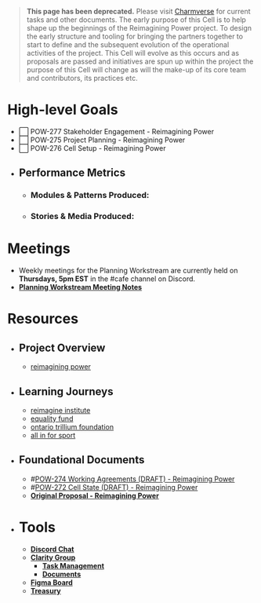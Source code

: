 >**This page has been deprecated.**
Please visit [Charmverse](https://app.charmverse.io/superbenefit/task-board-reimagining-power-18270894134568505) for current tasks and other documents.
The early purpose of this Cell is to help shape up the beginnings of the Reimagining Power project. To design the early structure and tooling for bringing the partners together to start to define and the subsequent evolution of the operational activities of the project. 
This Cell will evolve as this occurs and as proposals are passed and initiatives are spun up within the project the purpose of this Cell will change as will the make-up of its core team and contributors, its practices etc. 
# High-level Goals

- ⬜️ POW-277 Stakeholder Engagement - Reimagining Power
- ⬜️ POW-275 Project Planning - Reimagining Power
- ⬜️ POW-276 Cell Setup - Reimagining Power
- ## Performance Metrics
	- ### Modules & Patterns Produced: 
	- ### Stories & Media Produced: 

# Meetings 
- Weekly meetings for the Planning Workstream are currently held on **Thursdays, 5pm EST** in the #cafe channel on Discord.
- **[Planning Workstream Meeting Notes](https://app.clarity.so/superbenefit/docs/422ea92a-404f-41ca-84cd-727d2faf359d)**

# Resources
- ## Project Overview
	- [reimagining power](/notes/archive/clarity/Tags/reimagining%20power.md)
- ## Learning Journeys
	- [reimagine institute](/notes/archive/clarity/Tags/reimagine%20institute.md)
	- [equality fund](/notes/archive/clarity/Tags/equality%20fund.md)
	- [ontario trillium foundation](/notes/archive/clarity/Tags/ontario%20trillium%20foundation.md)
	- [all in for sport](/notes/archive/clarity/Tags/all%20in%20for%20sport.md)
- ## Foundational Documents
	- #[POW-274 Working Agreements (DRAFT) - Reimagining Power](POW-274%20Working%20Agreements%20(DRAFT)%20-%20Reimagining%20Power)
	- #[POW-272 Cell State (DRAFT) - Reimagining Power](POW-272%20Cell%20State%20(DRAFT)%20-%20Reimagining%20Power) 
	- **[Original Proposal - Reimagining Power](https://app.clarity.so/superbenefit/docs/0f06bfeb-052f-4c68-a0ae-c1f514273a46)**
- # Tools
	- **[Discord Chat](https://discord.gg/cYw46duTNP)**
	- **[Clarity Group](https://app.clarity.so/superbenefit/group/POW/groupProfile)**
		- **[Task Management](https://app.clarity.so/superbenefit/group/POW/projects)**
		- **[Documents](https://app.clarity.so/superbenefit/group/POW/docs)**
	- **[Figma Board](https://www.figma.com/file/ct2DHgl4NjNEyqOadB13ml/Reimagining-Power---Project-Planning?type=whiteboard&node-id=0%3A1&t=NJLpuR0Z1XKyolVj-1)**
	- **[Treasury](https://polygonscan.com/address/0x2A429F331f1980462bFa378b7387f3aebfCA9EfA)**
